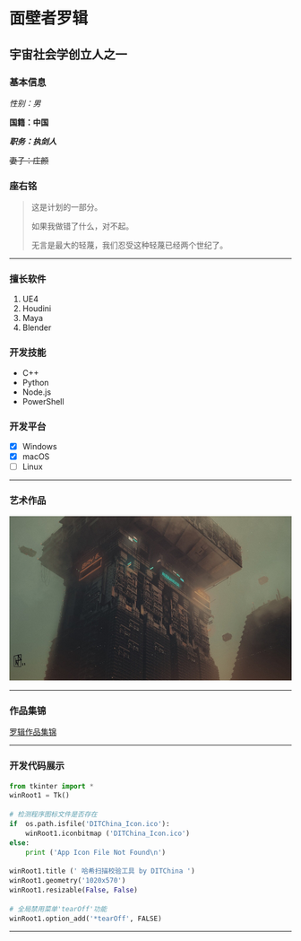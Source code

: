 # 面壁者罗辑

## 宇宙社会学创立人之一

### 基本信息

*性别：男*

**国籍：中国**

***职务：执剑人***

~~妻子：庄颜~~

### 座右铭

>这是计划的一部分。
>
>如果我做错了什么，对不起。
>
>无言是最大的轻蔑，我们忍受这种轻蔑已经两个世纪了。
---

### 擅长软件

1. UE4
2. Houdini
3. Maya
4. Blender

### 开发技能

- C++
- Python
- Node.js
- PowerShell

### 开发平台

- [X] Windows
- [X] macOS
- [ ] Linux

---

### 艺术作品

![My Work](images2/Alexander_960x559.jpg)

---

### 作品集锦

[罗辑作品集锦](https://baike.baidu.com/item/%E7%BD%97%E8%BE%91/8086704)

---

### 开发代码展示

```python
from tkinter import *
winRoot1 = Tk()

# 检测程序图标文件是否存在
if  os.path.isfile('DITChina_Icon.ico'):
	winRoot1.iconbitmap ('DITChina_Icon.ico')
else:
	print ('App Icon File Not Found\n')

winRoot1.title (' 哈希扫描校验工具 by DITChina ')
winRoot1.geometry('1020x570')
winRoot1.resizable(False, False)

# 全局禁用菜单'tearOff'功能
winRoot1.option_add('*tearOff', FALSE)
```

---
